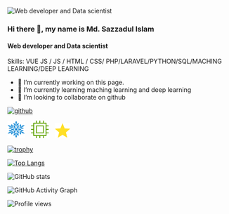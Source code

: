 ![Web developer and Data scientist](https://arturssmirnovs.github.io/github-profile-readme-generator/images/banner.png)

### Hi there 👋, my name is Md. Sazzadul Islam
#### Web developer and Data scientist



Skills: VUE JS  / JS / HTML / CSS/ PHP/LARAVEL/PYTHON/SQL/MACHING LEARNING/DEEP LEARNING

- 🔭 I’m currently working on this page. 
- 🌱 I’m currently learning maching learning and deep learning 
- 👯 I’m looking to collaborate on github 


[<img src='https://cdn.jsdelivr.net/npm/simple-icons@3.0.1/icons/github.svg' alt='github' height='40'>](https://github.com/sazzad-amit)  

<a href='https://archiveprogram.github.com/'><img src='https://raw.githubusercontent.com/acervenky/animated-github-badges/master/assets/acbadge.gif' width='40' height='40'></a> <a href='https://docs.github.com/en/developers'><img src='https://raw.githubusercontent.com/acervenky/animated-github-badges/master/assets/devbadge.gif' width='40' height='40'></a> <a href='https://stars.github.com/'><img src='https://raw.githubusercontent.com/acervenky/animated-github-badges/master/assets/starbadge.gif' width='35' height='35'></a> 

[![trophy](https://github-profile-trophy.vercel.app/?username=sazzad-amit)](https://github.com/ryo-ma/github-profile-trophy)

[![Top Langs](https://github-readme-stats.vercel.app/api/top-langs/?username=sazzad-amit)](https://github.com/anuraghazra/github-readme-stats)

![GitHub stats](https://github-readme-stats.vercel.app/api?username=sazzad-amit&show_icons=true&count_private=true)  

![GitHub Activity Graph](https://activity-graph.herokuapp.com/graph?username=sazzad-amit)  

![Profile views](https://gpvc.arturio.dev/sazzad-amit)  
